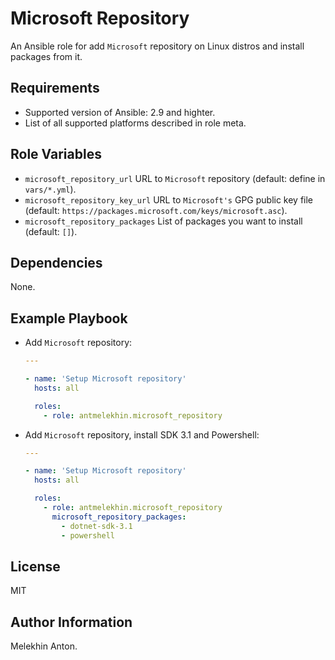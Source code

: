 Microsoft Repository
====================

An Ansible role for add `Microsoft` repository on Linux distros and install packages from it.

Requirements
------------

- Supported version of Ansible: 2.9 and highter.
- List of all supported platforms described in role meta.

Role Variables
--------------

- `microsoft_repository_url` URL to `Microsoft` repository (default: define in `vars/*.yml`).
- `microsoft_repository_key_url` URL to `Microsoft's` GPG public key file (default: `https://packages.microsoft.com/keys/microsoft.asc`).
- `microsoft_repository_packages` List of packages you want to install (default: `[]`).

Dependencies
------------

None.

Example Playbook
----------------

- Add `Microsoft` repository:

  ```yaml
  ---

  - name: 'Setup Microsoft repository'
    hosts: all

    roles:
      - role: antmelekhin.microsoft_repository
  ```

- Add `Microsoft` repository, install SDK 3.1 and Powershell:

  ```yaml
  ---

  - name: 'Setup Microsoft repository'
    hosts: all

    roles:
      - role: antmelekhin.microsoft_repository
        microsoft_repository_packages:
          - dotnet-sdk-3.1
          - powershell
  ```

License
-------

MIT

Author Information
------------------

Melekhin Anton.
